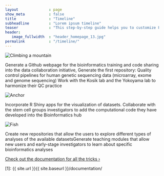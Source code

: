 ```yaml
---
layout              : page
show_meta           : false
title               : "Timeline"
subheadline         : "Lorem ipsum timeline"
teaser              : "This step-by-step guide helps you to customize Feeling Responsive to your needs."
header:
   image_fullwidth  : "header_homepage_13.jpg"
permalink           : "/timeline/"
---
```


<head>
    <link rel="stylesheet" href="{{ site.url }}{{ site.baseurl }}/assets/css/popups.css">
    <link rel="stylesheet" href="{{ site.url }}{{ site.baseurl }}/assets/css/customimg.css">
</head>

<div class="timeline1 left-0">
    <div class="circle-container">
         <img clas="timeline-img" src="{{ site.urlimg }}timeline/time01.jpg" alt="Climbing a mountain">
         <div class="text-right">
            <p>Generate a Github webpage for the bioinformatics training and code sharing into the data collaboration initiative, Generate the first repository: Quality control pipelines for human genetic sequencing data (microarray, exome and genome sequencing) Work with the Kosik lab and the Yokoyama lab to harmonize their QC practice</p>
         </div>
    </div>
</div>

<div class="timeline1 left-100">
    <div class="circle-container">
         <img clas="timeline-img" src="{{ site.urlimg }}timeline/time02.jpg" alt="Anchor">
         <div class="text-left">
            <p>Incorporate R Shiny apps for the visualization of datasets. Collaborate with the stem cell groups investigators to add the computational code they have developed into the Bioinformatics hub</p>
         </div>
    </div>
    
</div>


<div class="timeline1 left-0">
    <div class="circle-container">
         <img clas="timeline-img" src="{{ site.urlimg }}timeline/time03.jpg" alt="Fish">
         <div class="text-right">
            <p>Create new repositories that allow the users to explore different types of analyses of the available datasetsGenerate teaching modules that allow new users and early-stage investigators to learn about specific bioinformatics analyses</p>
         </div>
    </div>
</div>

<a class="radius button small" href="{{ site.url }}{{ site.baseurl }}/documentation/">Check out the documentation for all the tricks ›</a>


 [1]: {{ site.url }}{{ site.baseurl }}/documentation/
 